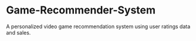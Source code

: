 # Game-Recommender-System
A personalized video game recommendation system using user ratings data and sales.

